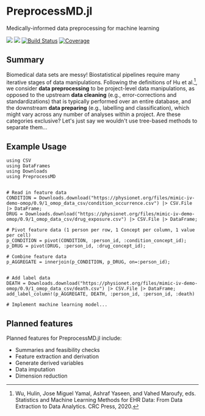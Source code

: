 # PreprocessMD.jl

Medically-informed data preprocessing for machine learning


[![](https://img.shields.io/badge/docs-stable-blue.svg)](https://docs.bcbi.brown.edu/PreprocessMD.jl/stable/)
[![](https://img.shields.io/badge/docs-development-blue.svg)](https://docs.bcbi.brown.edu/PreprocessMD.jl/dev/)
[![Build Status](https://github.com/AshlinHarris/PreprocessMD.jl/actions/workflows/ci.yml/badge.svg)](https://github.com/bcbi/PreprocessMD.jl/actions/workflows/ci.yml)
[![Coverage](https://codecov.io/gh/AshlinHarris/PreprocessMD.jl/branch/main/graph/badge.svg)](https://codecov.io/gh/bcbi/PreprocessMD.jl)

## Summary

Biomedical data sets are messy! 
Biostatistical pipelines require many iterative stages of data manipulations.
Following the definitions of Hu et al.[^cite], we consider **data preprocessing** to be project-level data manipulations,
as opposed to the upstream **data cleaning** (e.g., error-corrections and standardizations) that is typically performed over an entire database,
and the downstream **data preparing** (e.g., labelling and classification), which might vary across any number of analyses within a project.
Are these categories exclusive?
Let's just say we wouldn't use tree-based methods to separate them...

[^cite]: Wu, Hulin, Jose Miguel Yamal, Ashraf Yaseen, and Vahed Maroufy, eds. Statistics and Machine Learning Methods for EHR Data: From Data Extraction to Data Analytics. CRC Press, 2020.

## Example Usage

```
using CSV
using DataFrames
using Downloads
using PreprocessMD


# Read in feature data
CONDITION = Downloads.download("https://physionet.org/files/mimic-iv-demo-omop/0.9/1_omop_data_csv/condition_occurrence.csv") |> CSV.File |> DataFrame;
DRUG = Downloads.download("https://physionet.org/files/mimic-iv-demo-omop/0.9/1_omop_data_csv/drug_exposure.csv") |> CSV.File |> DataFrame;

# Pivot feature data (1 person per row, 1 Concept per column, 1 value per cell)
p_CONDITION = pivot(CONDITION, :person_id, :condition_concept_id);
p_DRUG = pivot(DRUG, :person_id, :drug_concept_id);

# Combine feature data 
p_AGGREGATE = innerjoin(p_CONDITION, p_DRUG, on=:person_id);


# Add label data
DEATH = Downloads.download("https://physionet.org/files/mimic-iv-demo-omop/0.9/1_omop_data_csv/death.csv") |> CSV.File |> DataFrame;
add_label_column!(p_AGGREGATE, DEATH, :person_id, :person_id, :death)

# Implement machine learning model...
```

## Planned features

Planned features for PreprocessMD.jl include:
* Summaries and feasibility checks
* Feature extraction and derivation
* Generate derived variables
* Data imputation
* Dimension reduction

<!--
Draft text

, and sources of bias can't always be known without clinical experience.

using medical codes to cluster the data so we get smaller, more efficient DataFrames with less class imbalance.

-->
